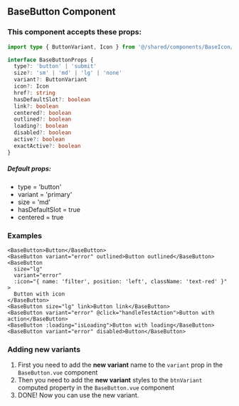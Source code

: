 ## BaseButton Component

### This component accepts these props:

```ts
import type { ButtonVariant, Icon } from '@/shared/components/BaseIcon/types'

interface BaseButtonProps {
  type?: 'button' | 'submit'
  size?: 'sm' | 'md' | 'lg' | 'none'
  variant?: ButtonVariant
  icon?: Icon
  href?: string
  hasDefaultSlot?: boolean
  link?: boolean
  centered?: boolean
  outlined?: boolean
  loading?: boolean
  disabled?: boolean
  active?: boolean
  exactActive?: boolean
}
```

##### Default props:

- type = 'button'
- variant = 'primary'
- size = 'md'
- hasDefaultSlot = true
- centered = true

### Examples

```vue
<BaseButton>Button</BaseButton>
<BaseButton variant="error" outlined>Button outlined</BaseButton>
<BaseButton
  size="lg"
  variant="error"
  :icon="{ name: 'filter', position: 'left', className: 'text-red' }"
>
  Button with icon
</BaseButton>
<BaseButton size="lg" link>Button link</BaseButton>
<BaseButton variant="error" @click="handleTestAction">Button with action</BaseButton>
<BaseButton :loading="isLoading">Button with loading</BaseButton>
<BaseButton variant="error" disabled>Button</BaseButton>
```

### Adding new variants

1. First you need to add the **new variant** name to the `variant` prop in the `BaseButton.vue` component
2. Then you need to add the **new variant** styles to the `btnVariant` computed property in the `BaseButton.vue` component
3. DONE! Now you can use the new variant.
